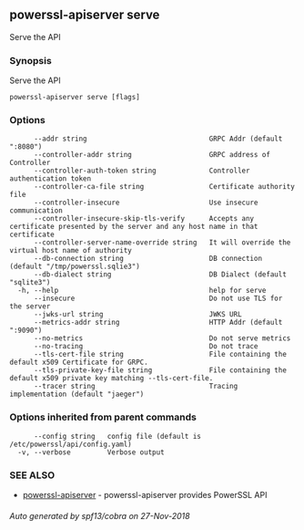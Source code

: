 ## powerssl-apiserver serve

Serve the API

### Synopsis

Serve the API

```
powerssl-apiserver serve [flags]
```

### Options

```
      --addr string                              GRPC Addr (default ":8080")
      --controller-addr string                   GRPC address of Controller
      --controller-auth-token string             Controller authentication token
      --controller-ca-file string                Certificate authority file
      --controller-insecure                      Use insecure communication
      --controller-insecure-skip-tls-verify      Accepts any certificate presented by the server and any host name in that certificate
      --controller-server-name-override string   It will override the virtual host name of authority
      --db-connection string                     DB connection (default "/tmp/powerssl.sqlie3")
      --db-dialect string                        DB Dialect (default "sqlite3")
  -h, --help                                     help for serve
      --insecure                                 Do not use TLS for the server
      --jwks-url string                          JWKS URL
      --metrics-addr string                      HTTP Addr (default ":9090")
      --no-metrics                               Do not serve metrics
      --no-tracing                               Do not trace
      --tls-cert-file string                     File containing the default x509 Certificate for GRPC.
      --tls-private-key-file string              File containing the default x509 private key matching --tls-cert-file.
      --tracer string                            Tracing implementation (default "jaeger")
```

### Options inherited from parent commands

```
      --config string   config file (default is /etc/powerssl/api/config.yaml)
  -v, --verbose         Verbose output
```

### SEE ALSO

* [powerssl-apiserver](powerssl-apiserver.md)	 - powerssl-apiserver provides PowerSSL API

###### Auto generated by spf13/cobra on 27-Nov-2018
